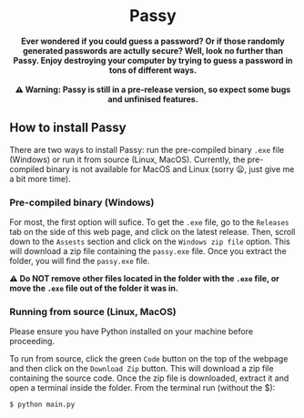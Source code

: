 <h1 align="center">Passy</h1>

<p align="center">
    <b>
       Ever wondered if you could guess a password? Or if those randomly generated passwords are actully secure? Well, look no further than Passy. Enjoy destroying your computer by trying to guess a password in tons of different ways.
       <br>
       <br>
       ⚠️ Warning: Passy is still in a pre-release version, so expect some bugs and unfinised features.
    </b>
</p>

## How to install Passy

There are two ways to install Passy: run the pre-compiled binary `.exe` file (Windows) or run it from source (Linux, MacOS). Currently, the pre-compiled binary is not available for MacOS and Linux (sorry 😦, just give me a bit more time).

### Pre-compiled binary (Windows)
For most, the first option will sufice. To get the `.exe` file, go to the `Releases` tab on the side of this web page, and click on the latest release. Then, scroll down to the `Assests` section and click on the `Windows zip file` option. This will download a zip file containing the `passy.exe` file. Once you extract the folder, you will find the `passy.exe` file.

<b>⚠️ Do NOT remove other files located in the folder with the `.exe` file, or move the `.exe` file out of the folder it was in.</b>

### Running from source (Linux, MacOS)

Please ensure you have Python installed on your machine before proceeding.

To run from source, click the green `Code` button on the top of the webpage and then click on the `Download Zip` button. This will download a zip file containing the source code. Once the zip file is downloaded, extract it and open a terminal inside the folder. From the terminal run (without the $):
```bash
$ python main.py
```
